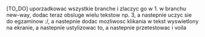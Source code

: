 [TO_DO]
uporzadkowac wszystkie branche i zlaczyc go w 1.
w branchu new-way, dodac teraz obsluge wielu tekstow np. 3,
a nastepnie uczyc sie do egzaminow :/,
a nastepnie dodac mozliwosc klikania w tekst wyswietlony na ekranie,
a nastepnie ustylizowac to,
a nastepnie przetestowac
i voila
